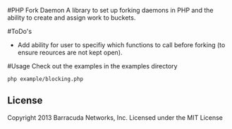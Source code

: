 #PHP Fork Daemon
A library to set up forking daemons in PHP and the ability to create and assign work to buckets.

#ToDo's
+ Add ability for user to specifiy which functions to call before forking (to ensure reources are not kept open).

#Usage
Check out the examples in the examples directory
```
php example/blocking.php
```

## License
Copyright 2013 Barracuda Networks, Inc.
Licensed under the MIT License
